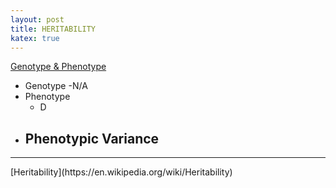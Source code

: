 ```yaml
---
layout: post
title: HERITABILITY
katex: true
---
```

[Genotype & Phenotype]()
- Genotype
	-N/A
- Phenotype
	- D
- Phenotypic Variance
	- 
<hr>
[Heritability](https://en.wikipedia.org/wiki/Heritability)


[jekyll-docs]: http://jekyllrb.com/docs/home
[jekyll-gh]:   https://github.com/jekyll/jekyll
[jekyll-talk]: https://talk.jekyllrb.com/
